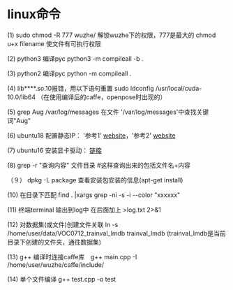 # linux命令

(1) sudo chmod -R 777 wuzhe/  解锁wuzhe下的权限，777是最大的       chmod u+x filename 使文件有可执行权限

(2) python3 编译pyc python3 -m compileall -b .

(3) python2 编译pyc python -m compileall .

(4) lib****.so.10报错，用以下语句重置  sudo ldconfig /usr/local/cuda-10.0/lib64 （在使用编译后的caffe，openpose时出现的）

(5) grep Aug /var/log/messages 在文件 '/var/log/messages'中查找关键词"Aug" 

(6) ubuntu18 配置静态IP： '参考1' [website](https://blog.csdn.net/qq_34889607/article/details/82497405)，'参考2' [website](https://www.jianshu.com/p/2b401aa0052d)

(7) ubuntu16 安装显卡驱动： [链接](https://www.cnblogs.com/myblog1993/p/9284071.html)

(8) grep -r "查询内容"  文件目录    #这样查询出来的包括文件名+内容

（９） dpkg -L package 查看安装包安装的信息(apt-get install)

(10) 在目录下匹配 find . |xargs grep -ni -s -i --color "xxxxxx"

(11) 终端terminal 输出到log中 在后面加上  >log.txt 2>&1

(12) 对数据集(或文件)创建文件关联 ln -s /home/user/data/VOC0712_trainval_lmdb trainval_lmdb (trainval_lmdb是当前目录下创建的文件夹，通往数据集)

(13) g++ 编译时连接caffe库　g++ main.cpp -I /home/user/wuzhe/caffe/include/

(14) 单个文件编译 g++ test.cpp -o test
